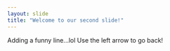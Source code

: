 ```yaml
---
layout: slide
title: "Welcome to our second slide!"
---
```

Adding a funny line...lol
Use the left arrow to go back!
